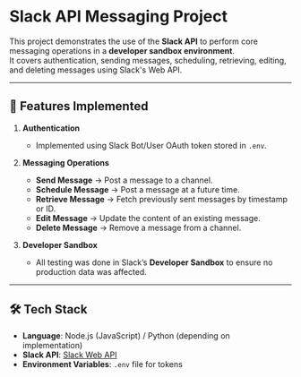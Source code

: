 
# Slack API Messaging Project

This project demonstrates the use of the **Slack API** to perform core messaging operations in a **developer sandbox environment**.  
It covers authentication, sending messages, scheduling, retrieving, editing, and deleting messages using Slack's Web API.

---

## 🚀 Features Implemented
1. **Authentication**
   - Implemented using Slack Bot/User OAuth token stored in `.env`.

2. **Messaging Operations**
   - **Send Message** → Post a message to a channel.  
   - **Schedule Message** → Post a message at a future time.  
   - **Retrieve Message** → Fetch previously sent messages by timestamp or ID.  
   - **Edit Message** → Update the content of an existing message.  
   - **Delete Message** → Remove a message from a channel.

3. **Developer Sandbox**
   - All testing was done in Slack’s **Developer Sandbox** to ensure no production data was affected.

---

## 🛠️ Tech Stack
- **Language**: Node.js (JavaScript) / Python (depending on implementation)  
- **Slack API**: [Slack Web API](https://api.slack.com/web)  
- **Environment Variables**: `.env` file for tokens


